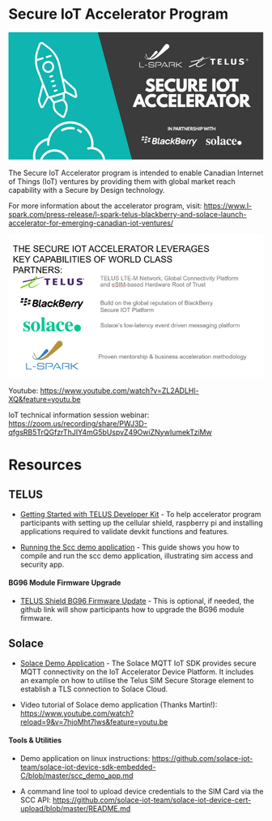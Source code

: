 # Secure IoT Accelerator Program

![alt_text](images/secure_iot_accelerator_program.png)

The Secure IoT Accelerator program is intended to enable Canadian Internet of Things (IoT) ventures by providing them with global market reach capability with a Secure by Design technology.

For more information about the accelerator program, visit: https://www.l-spark.com/press-release/l-spark-telus-blackberry-and-solace-launch-accelerator-for-emerging-canadian-iot-ventures/

![alt_text](images/secure_iot_accelerator_program_key_capabilities.png)

Youtube: https://www.youtube.com/watch?v=ZL2ADLHl-XQ&feature=youtu.be

IoT technical information session webinar: https://zoom.us/recording/share/PWJ3D-qfgsRB5TrQGfzrThJIY4mG5bUspvZ49OwiZNywIumekTziMw

# Resources

## TELUS
* [Getting Started with TELUS Developer Kit](https://github.com/TELUS-Emerging-IoT/TELUS-Devkit-Hardware-Tutorial) - To help accelerator program participants with setting up the cellular shield, raspberry pi and installing applications required to validate devkit functions and features.

* [Running the Scc demo application](https://github.com/TELUS-Emerging-IoT/Scc-DemoApplication) - This guide shows you how to compile and run the scc demo application, illustrating sim access and security app. 

#### BG96 Module Firmware Upgrade
* [TELUS Shield BG96 Firmware Update](https://github.com/TELUS-Emerging-IoT/TELUS-IoT-BG96-Firmware-Update) - This is optional, if needed, the github link will show participants how to upgrade the BG96 module firmware.

## Solace
* [Solace Demo Application](https://github.com/solace-iot-team/solace-iot-device-sdk-embedded-C) - The Solace MQTT IoT SDK provides secure MQTT connectivity on the IoT Accelerator Device Platform. It includes an example on how to utilise the Telus SIM Secure Storage element to establish a TLS connection to Solace Cloud.

* Video tutorial of Solace demo application (Thanks Martin!): https://www.youtube.com/watch?reload=9&v=7hjoMht7lws&feature=youtu.be

#### Tools & Utilities
* Demo application on linux instructions: https://github.com/solace-iot-team/solace-iot-device-sdk-embedded-C/blob/master/scc_demo_app.md

* A command line tool to upload device credentials to the SIM Card via the SCC API: https://github.com/solace-iot-team/solace-iot-device-cert-upload/blob/master/README.md
